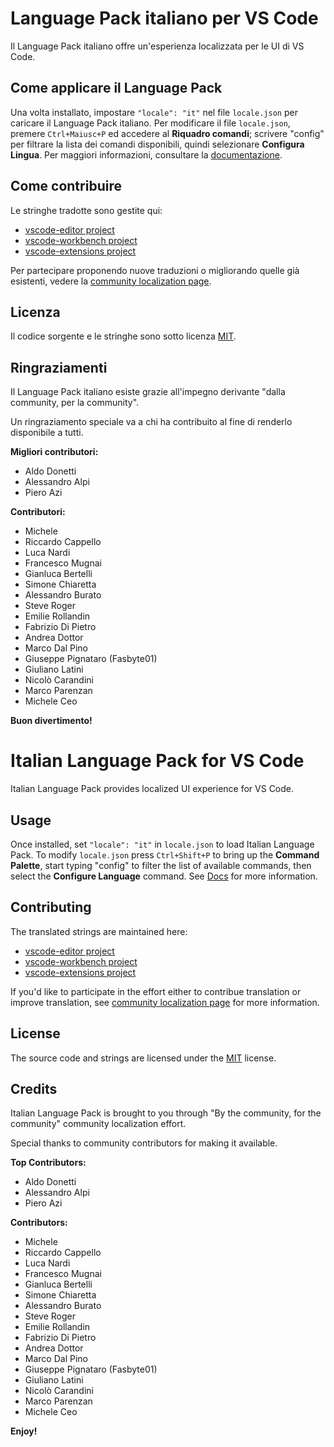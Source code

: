 # Language Pack italiano per VS Code

Il Language Pack italiano offre un'esperienza localizzata per le UI di VS Code.

## Come applicare il Language Pack

Una volta installato, impostare `"locale": "it"` nel file `locale.json` per caricare il Language Pack italiano. Per modificare il file `locale.json`, premere `Ctrl+Maiusc+P` ed accedere al **Riquadro comandi**; scrivere "config" per filtrare la lista dei comandi disponibili, quindi selezionare **Configura Lingua**. Per maggiori informazioni, consultare la [documentazione](https://go.microsoft.com/fwlink/?LinkId=761051).

## Come contribuire

Le stringhe tradotte sono gestite qui:

* [vscode-editor project](https://www.transifex.com/microsoft-oss/vscode-editor/dashboard/)
* [vscode-workbench project](https://www.transifex.com/microsoft-oss/vscode-workbench/dashboard/)
* [vscode-extensions project](https://www.transifex.com/microsoft-oss/vscode-extensions/dashboard/)

Per partecipare proponendo nuove traduzioni o migliorando quelle già esistenti, vedere la [community localization page](https://aka.ms/vscodeloc).

## Licenza

Il codice sorgente e le stringhe sono sotto licenza [MIT](https://github.com/Microsoft/vscode-loc/blob/master/LICENSE.md).

## Ringraziamenti

Il Language Pack italiano esiste grazie all'impegno derivante "dalla community, per la community".

Un ringraziamento speciale va a chi ha contribuito al fine di renderlo disponibile a tutti.

**Migliori contributori:**

* Aldo Donetti
* Alessandro Alpi
* Piero Azi

**Contributori:**

* Michele
* Riccardo Cappello
* Luca Nardi
* Francesco Mugnai
* Gianluca Bertelli
* Simone Chiaretta
* Alessandro Burato
* Steve Roger
* Emilie Rollandin
* Fabrizio Di Pietro
* Andrea Dottor
* Marco Dal Pino
* Giuseppe Pignataro (Fasbyte01)
* Giuliano Latini
* Nicolò Carandini
* Marco Parenzan
* Michele Ceo

**Buon divertimento!**

#  Italian Language Pack for VS Code

Italian Language Pack provides localized UI experience for VS Code.

## Usage

Once installed, set `"locale": "it"` in `locale.json` to load Italian Language Pack. To modify `locale.json` press `Ctrl+Shift+P` to bring up the **Command Palette**, start typing "config" to filter the list of available commands, then select the **Configure Language** command. See [Docs](https://go.microsoft.com/fwlink/?LinkId=761051) for more information.

## Contributing

The translated strings are maintained here:

* [vscode-editor project](https://www.transifex.com/microsoft-oss/vscode-editor/dashboard/)
* [vscode-workbench project](https://www.transifex.com/microsoft-oss/vscode-workbench/dashboard/)
* [vscode-extensions project](https://www.transifex.com/microsoft-oss/vscode-extensions/dashboard/)

If you'd like to participate in the effort either to contribue translation or improve translation, see [community localization page](https://aka.ms/vscodeloc) for more information.

## License

The source code and strings are licensed under the [MIT](https://github.com/Microsoft/vscode-loc/blob/master/LICENSE.md) license.

## Credits

Italian Language Pack is brought to you through "By the community, for the community" community localization effort.

Special thanks to community contributors for making it available.

**Top Contributors:**

* Aldo Donetti
* Alessandro Alpi
* Piero Azi

**Contributors:**

* Michele
* Riccardo Cappello
* Luca Nardi
* Francesco Mugnai
* Gianluca Bertelli
* Simone Chiaretta
* Alessandro Burato
* Steve Roger
* Emilie Rollandin
* Fabrizio Di Pietro
* Andrea Dottor
* Marco Dal Pino
* Giuseppe Pignataro (Fasbyte01)
* Giuliano Latini
* Nicolò Carandini
* Marco Parenzan
* Michele Ceo

**Enjoy!**
